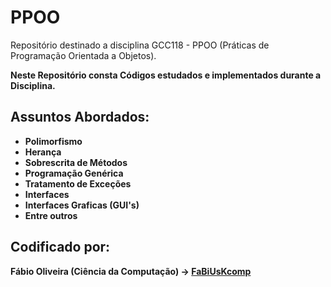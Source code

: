 # PPOO
Repositório destinado a disciplina GCC118 - PPOO (Práticas de Programação Orientada a Objetos).<br/>

<b>Neste Repositório consta Códigos estudados e implementados durante a Disciplina.<b>

## Assuntos Abordados:

- Polimorfismo
- Herança
- Sobrescrita de Métodos
- Programação Genérica
- Tratamento de Exceções
- Interfaces
- Interfaces Graficas (GUI's)
- Entre outros

## Codificado por:
Fábio Oliveira (Ciência da Computação) -> [FaBiUsKcomp](https://github.com/FaBiUsKcomp)
